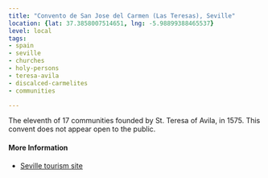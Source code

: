 ```yaml
---
title: "Convento de San Jose del Carmen (Las Teresas), Seville"
location: {lat: 37.3858007514651, lng: -5.98899388465537}
level: local
tags:
- spain
- seville
- churches
- holy-persons
- teresa-avila
- discalced-carmelites
- communities

---
```



The eleventh of 17 communities founded by St. Teresa of Avila, in 1575.  This convent does not appear open to the public.

#### More Information

* [Seville tourism site](https://www.turismosevilla.org/en/what-see-and-do/heritage/monuments/san-jose-conventual-church-las-teresas)





